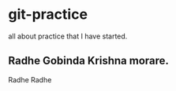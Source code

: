 # git-practice
all about practice that I have started.
<h2>Radhe Gobinda Krishna morare.</h2>
<p>Radhe Radhe</p>
